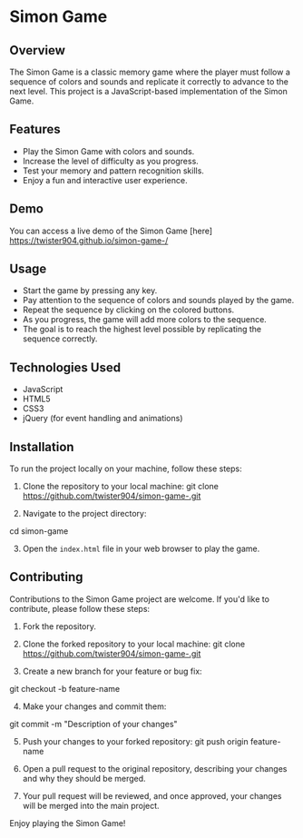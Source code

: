 # Simon Game



## Overview

The Simon Game is a classic memory game where the player must follow a sequence of colors and sounds and replicate it correctly to advance to the next level. This project is a JavaScript-based implementation of the Simon Game.

## Features

- Play the Simon Game with colors and sounds.
- Increase the level of difficulty as you progress.
- Test your memory and pattern recognition skills.
- Enjoy a fun and interactive user experience.

## Demo

You can access a live demo of the Simon Game [here] https://twister904.github.io/simon-game-/

## Usage

- Start the game by pressing any key.
- Pay attention to the sequence of colors and sounds played by the game.
- Repeat the sequence by clicking on the colored buttons.
- As you progress, the game will add more colors to the sequence.
- The goal is to reach the highest level possible by replicating the sequence correctly.

## Technologies Used

- JavaScript
- HTML5
- CSS3
- jQuery (for event handling and animations)

## Installation

To run the project locally on your machine, follow these steps:

1. Clone the repository to your local machine:
git clone https://github.com/twister904/simon-game-.git

2. Navigate to the project directory:

cd simon-game

3. Open the `index.html` file in your web browser to play the game.

## Contributing

Contributions to the Simon Game project are welcome. If you'd like to contribute, please follow these steps:

1. Fork the repository.

2. Clone the forked repository to your local machine:
git clone https://github.com/twister904/simon-game-.git

3. Create a new branch for your feature or bug fix:

git checkout -b feature-name


4. Make your changes and commit them:

git commit -m "Description of your changes"

5. Push your changes to your forked repository:
git push origin feature-name

6. Open a pull request to the original repository, describing your changes and why they should be merged.

7. Your pull request will be reviewed, and once approved, your changes will be merged into the main project.


Enjoy playing the Simon Game!


